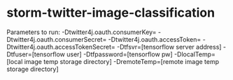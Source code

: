 storm-twitter-image-classification
==================================

Parameters to run:
-Dtwitter4j.oauth.consumerKey=
-Dtwitter4j.oauth.consumerSecret=
-Dtwitter4j.oauth.accessToken=
-Dtwitter4j.oauth.accessTokenSecret=
-Dtfsvr=[tensorflow server address]
-Dtfuser=[tensorflow user]
-Dtfpassword=[tensorflow pw]
-DlocalTemp=[local image temp storage directory]
-DremoteTemp=[remote image temp storage directory]